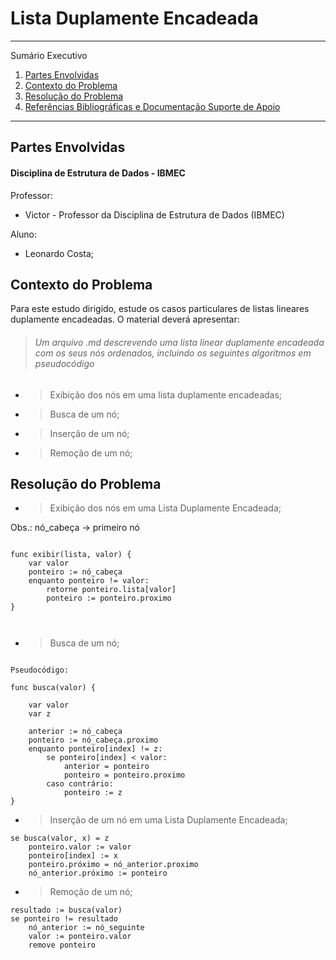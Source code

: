 
# Lista Duplamente Encadeada


*******

Sumário Executivo
1. [Partes Envolvidas](#partesenvolvidas)
2. [Contexto do Problema](#contextoproblema)
3. [Resolução do Problema](#final)
4. [Referências Bibliográficas e Documentação Suporte de Apoio](#ref)

*******


<div id='partesenvolvidas'/> 

## Partes Envolvidas

#### Disciplina de Estrutura de Dados - IBMEC

Professor:

- Victor - Professor da Disciplina de Estrutura de Dados (IBMEC)

Aluno:

- Leonardo Costa;

<div id='contextoproblema'/> 

## Contexto do Problema

Para este estudo dirigido, estude os casos particulares de listas lineares duplamente encadeadas. O material deverá apresentar:


> ###### Um arquivo .md descrevendo uma lista linear duplamente encadeada com os seus nós ordenados, incluindo os seguintes algoritmos em pseudocódigo
- > Exibição dos nós em uma lista duplamente encadeadas;
- > Busca de um nó;
- > Inserção de um nó;
- > Remoção de um nó;

<div id='resolucao'/>

## Resolução do Problema

- > Exibição dos nós em uma Lista Duplamente Encadeada;


Obs.: nó_cabeça -> primeiro nó

``` 

func exibir(lista, valor) {
    var valor
    ponteiro := nó_cabeça
    enquanto ponteiro != valor:
        retorne ponteiro.lista[valor]
        ponteiro := ponteiro.proximo 
}

   
```

- > Busca de um nó;

```

Pseudocódigo: 

func busca(valor) {
    
    var valor
    var z
     
    anterior := nó_cabeça
    ponteiro := nó_cabeça.proximo
    enquanto ponteiro[index] != z:
        se ponteiro[index] < valor:
            anterior = ponteiro
            ponteiro = ponteiro.proximo
        caso contrário:
            ponteiro := z
}
```

- > Inserção de um nó em uma Lista Duplamente Encadeada;

``` 
se busca(valor, x) = z
    ponteiro.valor := valor
    ponteiro[index] := x
    ponteiro.próximo = nó_anterior.proximo
    nó_anterior.próximo := ponteiro

```

- > Remoção de um nó;

``` 
resultado := busca(valor)
se ponteiro != resultado
    nó_anterior := nó_seguinte
    valor := ponteiro.valor
    remove ponteiro

```